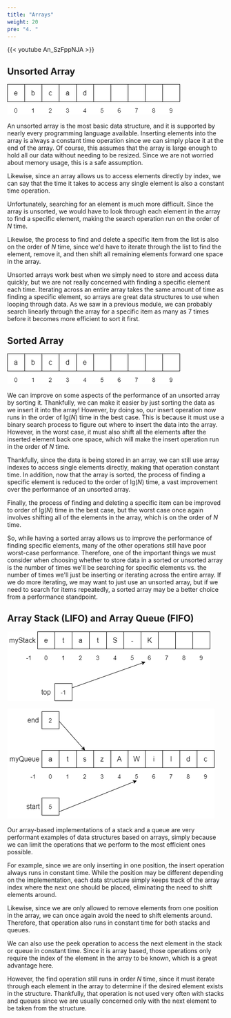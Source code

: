 ```yaml
---
title: "Arrays"
weight: 20
pre: "4. "
---
```

{{< youtube An_SzFppNJA  >}}

## Unsorted Array

![Unsorted Array](/images/12/12.4.uarray.png)
 
An unsorted array is the most basic data structure, and it is supported by nearly every programming language available. Inserting elements into the array is always a constant time operation since we can simply place it at the end of the array. Of course, this assumes that the array is large enough to hold all our data without needing to be resized. Since we are not worried about memory usage, this is a safe assumption. 

Likewise, since an array allows us to access elements directly by index, we can say that the time it takes to access any single element is also a constant time operation. 

Unfortunately, searching for an element is much more difficult. Since the array is unsorted, we would have to look through each element in the array to find a specific element, making the search operation run on the order of $N$ time.

Likewise, the process to find and delete a specific item from the list is also on the order of $N$ time, since we'd have to iterate through the list to find the element, remove it, and then shift all remaining elements forward one space in the array. 

Unsorted arrays work best when we simply need to store and access data quickly, but we are not really concerned with finding a specific element each time. Iterating across an entire array takes the same amount of time as finding a specific element, so arrays are great data structures to use when looping through data. As we saw in a previous module, we can probably search linearly through the array for a specific item as many as 7 times before it becomes more efficient to sort it first. 

## Sorted Array

![Sorted Array](/images/12/12.4.sarray.png)
 
We can improve on some aspects of the performance of an unsorted array by sorting it. Thankfully, we can make it easier by just sorting the data as we insert it into the array! However, by doing so, our insert operation now runs in the order of $\text{lg}(N)$ time in the best case.  This is because it must use a binary search process to figure out where to insert the data into the array. However, in the worst case, it must also shift all the elements after the inserted element back one space, which will make the insert operation run in the order of $N$ time. 

Thankfully, since the data is being stored in an array, we can still use array indexes to access single elements directly, making that operation constant time.
In addition, now that the array is sorted, the process of finding a specific element is reduced to the order of $\text{lg}(N)$ time, a vast improvement over the performance of an unsorted array.

Finally, the process of finding and deleting a specific item can be improved to order of $\text{lg}(N)$ time in the best case, but the worst case once again involves shifting all of the elements in the array, which is on the order of $N$ time.

So, while having a sorted array allows us to improve the performance of finding specific elements, many of the other operations still have poor worst-case performance. Therefore, one of the important things we must consider when choosing whether to store data in a sorted or unsorted array is the number of times we'll be searching for specific elements vs. the number of times we'll just be inserting or iterating across the entire array. If we do more iterating, we may want to just use an unsorted array, but if we need to search for items repeatedly, a sorted array may be a better choice from a performance standpoint.

## Array Stack (LIFO) and Array Queue (FIFO)

![Stack](/images/12/12.4.stack.png)

![Queue](/images/12/12.4.queue.png)
 
Our array-based implementations of a stack and a queue are very performant examples of data structures based on arrays, simply because we can limit the operations that we perform to the most efficient ones possible.

For example, since we are only inserting in one position, the insert operation always runs in constant time. While the position may be different depending on the implementation, each data structure simply keeps track of the array index where the next one should be placed, eliminating the need to shift elements around.

Likewise, since we are only allowed to remove elements from one position in the array, we can once again avoid the need to shift elements around. Therefore, that operation also runs in constant time for both stacks and queues. 

We can also use the peek operation to access the next element in the stack or queue in constant time. Since it is array based, those operations only require the index of the element in the array to be known, which is a great advantage here. 

However, the find operation still runs in order $N$ time, since it must iterate through each element in the array to determine if the desired element exists in the structure. Thankfully, that operation is not used very often with stacks and queues since we are usually concerned only with the next element to be taken from the structure. 
